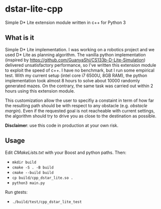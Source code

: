 # dstar-lite-cpp
Simple D* Lite extension module written in c++ for Python 3


## What is it
Simple D* Lite implementation.
I was working on a robotics project and we used D* Lite as planning algorithm. The vanilla python implementation (inspired by https://github.com/GuanyaShi/CS133b-D-Lite-Simulation) delivered unsatisfactory performance, so I've written this extension module to exploit the speed of c++. I have no benchmark, but I run some empirical test. With my current setup (intel core i7 6500U, 8GB RAM), the python implementation took almost 8 hours to solve about 10000 randomly generated mazes. On the contrary, the same task was carried out within 2 hours using this extension module.

This customization allow the user to specifiy a constaint in term of how far the resulting path should be with respect to any obstacle (e.g. *obstacle margin*). Even if the requested goal is not reacheable with current settings, the algorithm should try to drive you as close to the destination as possible.

**Disclaimer**: use this code in production at your own risk.


## Usage
Edit *CMakeLists.txt* with your Boost and python paths. Then:
- `mkdir build`
- `cmake -S . -B build`
- `cmake --build build`
- `cp build/cpp_dstar_lite.so .`
- `python3 main.py`

Run gtests:
- `./build/test/cpp_dstar_lite_test`